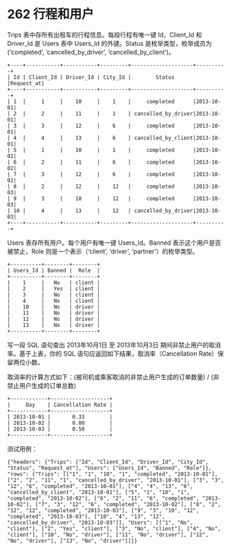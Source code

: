 # 262 行程和用户

Trips 表中存所有出租车的行程信息。每段行程有唯一键 Id，Client_Id 和 Driver_Id 是 Users 表中 Users_Id 的外键。Status 是枚举类型，枚举成员为 (‘completed’, ‘cancelled_by_driver’, ‘cancelled_by_client’)。

```
+----+-----------+-----------+---------+--------------------+----------+
| Id | Client_Id | Driver_Id | City_Id |        Status      |Request_at|
+----+-----------+-----------+---------+--------------------+----------+
| 1  |     1     |    10     |    1    |     completed      |2013-10-01|
| 2  |     2     |    11     |    1    | cancelled_by_driver|2013-10-01|
| 3  |     3     |    12     |    6    |     completed      |2013-10-01|
| 4  |     4     |    13     |    6    | cancelled_by_client|2013-10-01|
| 5  |     1     |    10     |    1    |     completed      |2013-10-02|
| 6  |     2     |    11     |    6    |     completed      |2013-10-02|
| 7  |     3     |    12     |    6    |     completed      |2013-10-02|
| 8  |     2     |    12     |    12   |     completed      |2013-10-03|
| 9  |     3     |    10     |    12   |     completed      |2013-10-03| 
| 10 |     4     |    13     |    12   | cancelled_by_driver|2013-10-03|
+----+-----------+-----------+---------+--------------------+----------+
```

Users 表存所有用户。每个用户有唯一键 Users_Id。Banned 表示这个用户是否被禁止，Role 则是一个表示（‘client’, ‘driver’, ‘partner’）的枚举类型。

```
+----------+--------+--------+
| Users_Id | Banned |  Role  |
+----------+--------+--------+
|    1     |   No   | client |
|    2     |   Yes  | client |
|    3     |   No   | client |
|    4     |   No   | client |
|    10    |   No   | driver |
|    11    |   No   | driver |
|    12    |   No   | driver |
|    13    |   No   | driver |
+----------+--------+--------+
```

写一段 SQL 语句查出 2013年10月1日 至 2013年10月3日 期间非禁止用户的取消率。基于上表，你的 SQL 语句应返回如下结果，取消率（Cancellation Rate）保留两位小数。

取消率的计算方式如下：(被司机或乘客取消的非禁止用户生成的订单数量) / (非禁止用户生成的订单总数)

```
+------------+-------------------+
|     Day    | Cancellation Rate |
+------------+-------------------+
| 2013-10-01 |       0.33        |
| 2013-10-02 |       0.00        |
| 2013-10-03 |       0.50        |
+------------+-------------------+
```

测试用例：

```
{"headers": {"Trips": ["Id", "Client_Id", "Driver_Id", "City_Id", "Status", "Request_at"], "Users": ["Users_Id", "Banned", "Role"]}, "rows": {"Trips": [["1", "1", "10", "1", "completed", "2013-10-01"], ["2", "2", "11", "1", "cancelled_by_driver", "2013-10-01"], ["3", "3", "12", "6", "completed", "2013-10-01"], ["4", "4", "13", "6", "cancelled_by_client", "2013-10-01"], ["5", "1", "10", "1", "completed", "2013-10-02"], ["6", "2", "11", "6", "completed", "2013-10-02"], ["7", "3", "12", "6", "completed", "2013-10-02"], ["8", "2", "12", "12", "completed", "2013-10-03"], ["9", "3", "10", "12", "completed", "2013-10-03"], ["10", "4", "13", "12", "cancelled_by_driver", "2013-10-03"]], "Users": [["1", "No", "client"], ["2", "Yes", "client"], ["3", "No", "client"], ["4", "No", "client"], ["10", "No", "driver"], ["11", "No", "driver"], ["12", "No", "driver"], ["13", "No", "driver"]]}}
```

